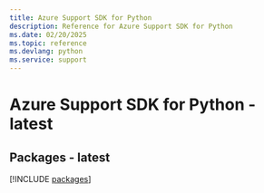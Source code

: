 ```yaml
---
title: Azure Support SDK for Python
description: Reference for Azure Support SDK for Python
ms.date: 02/20/2025
ms.topic: reference
ms.devlang: python
ms.service: support
---
```

# Azure Support SDK for Python - latest
## Packages - latest
[!INCLUDE [packages](support-index.md)]